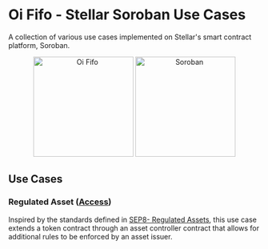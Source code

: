 # Oi Fifo - Stellar Soroban Use Cases

A collection of various use cases implemented on Stellar's smart contract platform, Soroban.

<p align="center">
  <img src="https://oififo.com.br/assets/logo-4a0ce982.png" alt="Oi Fifo" width="200" />
  <img src="https://soroban.stellar.org/img/soroban-wordmark-temp.svg" alt="Soroban" width="200" />
</p>


## Use Cases

### Regulated Asset ([Access](soroban/regulated%20assets/README.md))
Inspired by the standards defined in [SEP8- Regulated Assets](https://github.com/stellar/stellar-protocol/blob/master/ecosystem/sep-0008.md), this use case extends a token contract through an asset controller contract that allows for additional rules to be enforced by an asset issuer.
